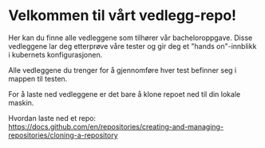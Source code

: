 # Velkommen til vårt vedlegg-repo!
Her kan du finne alle vedleggene som tilhører vår bacheloroppgave. Disse vedleggene lar deg etterprøve våre tester og gir deg et "hands on"-innblikk i kubernets konfigurasjonen.

Alle vedleggene du trenger for å gjennomføre hver test befinner seg i mappen til testen.

For å laste ned vedleggene er det bare å klone repoet ned til din lokale maskin. 

Hvordan laste ned et repo:
https://docs.github.com/en/repositories/creating-and-managing-repositories/cloning-a-repository